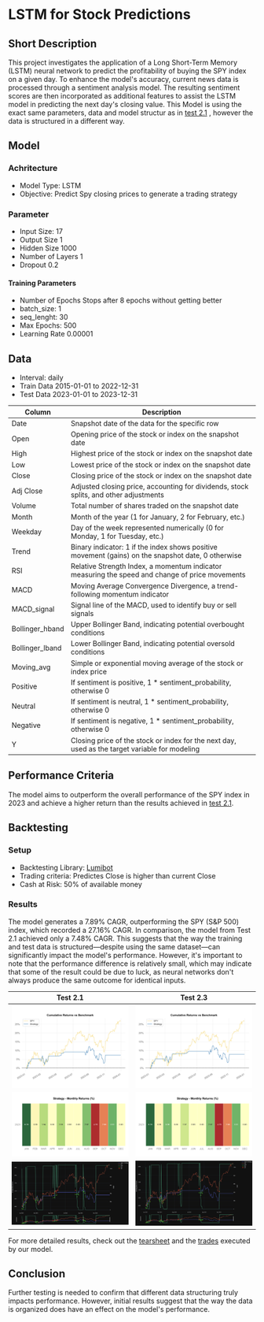 # LSTM for Stock Predictions

## Short Description
This project investigates the application of a Long Short-Term Memory (LSTM) neural network to predict the profitability of buying the SPY index on a given day. To enhance the model's accuracy, current news data is processed through a sentiment analysis model. The resulting sentiment scores are then incorporated as additional features to assist the LSTM model in predicting the next day's closing value.
This Model is using the exact same parameters, data and model structur as in [test 2.1](../Test2.1%20-%20News%20LSTM/README.md)
, however the data is structured in a different way.
## Model
### Achritecture
- Model Type: LSTM
- Objective: Predict Spy closing prices to generate a trading strategy
### Parameter
- Input Size: 17
- Output Size 1
- Hidden Size 1000
- Number of Layers 1
- Dropout 0.2
#### Training Parameters
- Number of Epochs Stops after 8 epochs without getting better
- batch_size: 1
- seq_lenght: 30
- Max Epochs: 500
- Learning Rate 0.00001
## Data
- Interval: daily
- Train Data 2015-01-01 to 2022-12-31
- Test Data 2023-01-01 to 2023-12-31

| Column            | Description                                                                                             |
|-------------------|---------------------------------------------------------------------------------------------------------|
| Date              | Snapshot date of the data for the specific row                                                          |
| Open              | Opening price of the stock or index on the snapshot date                                                |
| High              | Highest price of the stock or index on the snapshot date                                                |
| Low               | Lowest price of the stock or index on the snapshot date                                                 |
| Close             | Closing price of the stock or index on the snapshot date                                                |
| Adj Close         | Adjusted closing price, accounting for dividends, stock splits, and other adjustments                   |
| Volume            | Total number of shares traded on the snapshot date                                                    |
| Month             | Month of the year (1 for January, 2 for February, etc.)                                                |
| Weekday           | Day of the week represented numerically (0 for Monday, 1 for Tuesday, etc.)                             |
| Trend             | Binary indicator: 1 if the index shows positive movement (gains) on the snapshot date, 0 otherwise      |
| RSI               | Relative Strength Index, a momentum indicator measuring the speed and change of price movements          |
| MACD              | Moving Average Convergence Divergence, a trend-following momentum indicator                             |
| MACD_signal       | Signal line of the MACD, used to identify buy or sell signals                                          |
| Bollinger_hband   | Upper Bollinger Band, indicating potential overbought conditions                                       |
| Bollinger_lband   | Lower Bollinger Band, indicating potential oversold conditions                                         |
| Moving_avg        | Simple or exponential moving average of the stock or index price                                       |
| Positive          | If sentiment is positive, 1 * sentiment_probability, otherwise 0                                        |
| Neutral           | If sentiment is neutral, 1 * sentiment_probability, otherwise 0                                         |
| Negative          | If sentiment is negative, 1 * sentiment_probability, otherwise 0                                        |
| Y                 | Closing price of the stock or index for the next day, used as the target variable for modeling          |


## Performance Criteria
The model aims to outperform the overall performance of the SPY index in 2023 and achieve a higher return than the results achieved in [test 2.1](../Test2.1%20-%20News%20LSTM/README.md).
## Backtesting
### Setup
- Backtesting Library: [Lumibot](https://lumibot.lumiwealth.com/index.html)
- Trading criteria: Predictes Close is higher than current Close
- Cash at Risk: 50% of available money
### Results
The model generates a 7.89% CAGR, outperforming the SPY (S&P 500) index, which recorded a 27.16% CAGR. In comparison, the model from Test 2.1 achieved only a 7.48% CAGR. This suggests that the way the training and test data is structured—despite using the same dataset—can significantly impact the model's performance. However, it's important to note that the performance difference is relatively small, which may indicate that some of the result could be due to luck, as neural networks don't always produce the same outcome for identical inputs.

| Test 2.1 | Test 2.3 |
|----- | ------ |
| ![comulative return](../Test2.1%20-%20News%20LSTM/images/com_return_test2.1.png)| ![comulative return](images/com_return_Test2.3.png) |
| ![monthly returns](../Test2.1%20-%20News%20LSTM/images/monthly_return_test2.1.png) | ![monthly returns](images/monthly_returns_test2.3.png) |
| ![monthly returns](../Test2.1%20-%20News%20LSTM/images/trades_test2.1.png) | ![monthly returns](images/trades_test2.3.png) |

For more detailed results, check out the [tearsheet](results/tearsheet.html) and the [trades](results/trades.html) executed by our model.

## Conclusion
Further testing is needed to confirm that different data structuring truly impacts performance. However, initial results suggest that the way the data is organized does have an effect on the model's performance.
